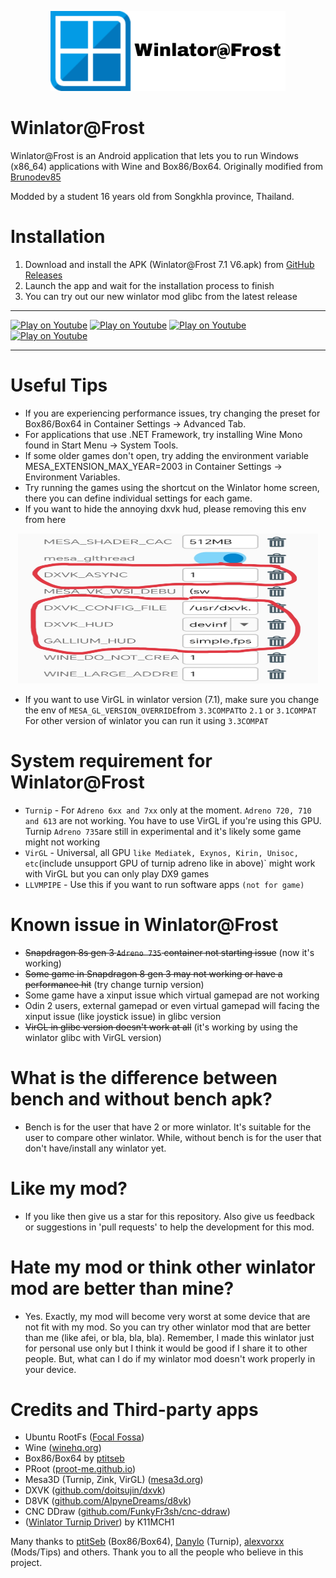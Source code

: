 <p align="center">
	<img src="logo.png" width="376" height="128" alt="Winlator-Frost Logo" />  
</p>

# Winlator@Frost

Winlator@Frost is an Android application that lets you to run Windows (x86_64) applications with Wine and Box86/Box64. Originally modified from [Brunodev85](https://github.com/brunodev85/Winlator)

Modded by a student 16 years old from Songkhla province, Thailand.

# Installation

1. Download and install the APK (Winlator@Frost 7.1 V6.apk) from [GitHub Releases](https://github.com/MrPhryaNikFrosty/Winlator-Frost/releases)
2. Launch the app and wait for the installation process to finish
3. You can try out our new winlator mod glibc from the latest release

----

[![Play on Youtube](https://img.youtube.com/vi/8PKhmT7B3Xo/1.jpg)](https://www.youtube.com/watch?v=8PKhmT7B3Xo)
[![Play on Youtube](https://img.youtube.com/vi/9E4wnKf2OsI/2.jpg)](https://www.youtube.com/watch?v=9E4wnKf2OsI)
[![Play on Youtube](https://img.youtube.com/vi/czEn4uT3Ja8/2.jpg)](https://www.youtube.com/watch?v=czEn4uT3Ja8)
[![Play on Youtube](https://img.youtube.com/vi/eD36nxfT_Z0/2.jpg)](https://www.youtube.com/watch?v=eD36nxfT_Z0)

----

# Useful Tips

- If you are experiencing performance issues, try changing the preset for Box86/Box64 in Container Settings -> Advanced Tab.
- For applications that use .NET Framework, try installing Wine Mono found in Start Menu -> System Tools.
- If some older games don't open, try adding the environment variable MESA_EXTENSION_MAX_YEAR=2003 in Container Settings -> Environment Variables.
- Try running the games using the shortcut on the Winlator home screen, there you can define individual settings for each game.
- If you want to hide the annoying dxvk hud, please removing this env from here
<p align="center">
	<img src="hide_dxvk_hud.png" width="480" height="240" alt="Winlator-Frost Hide DXVK HUD" />  
</p>

- If you want to use VirGL in winlator version (7.1), make sure you change the env of `MESA_GL_VERSION_OVERRIDE`from `3.3COMPAT`to `2.1` or `3.1COMPAT`
For other version of winlator you can run it using `3.3COMPAT`

# System requirement for Winlator@Frost
- `Turnip` - For `Adreno 6xx and 7xx` only at the moment. `Adreno 720, 710 and 613` are not working. You have to use VirGL if you're using this GPU. Turnip `Adreno 735`are still in experimental and it's likely some game might not working
- `VirGL` - Universal, all GPU `like Mediatek, Exynos, Kirin, Unisoc, etc`(include unsupport GPU of turnip adreno like in above)` might work with VirGL but you can only play DX9 games
- `LLVMPIPE` - Use this if you want to run software apps `(not for game)`

# Known issue in Winlator@Frost
- ~~Snapdragon 8s gen 3 `Adreno​ 735` container not starting issue~~ (now it's working)
- ~~Some game in Snapdragon 8 gen 3 may not working or have a performance hit~~ (try change turnip version)
- Some game have a xinput issue which virtual gamepad are not working
- Odin 2 users, external gamepad or even virtual gamepad will facing the xinput issue (like joystick issue) in glibc version
- ~~VirGL in glibc version doesn't work at all~~ (it's working by using the winlator glibc with VirGL version)

# What is the difference between bench and without bench apk? 
- Bench is for the user that have 2 or more winlator. It's suitable for the user to compare other winlator. While, without bench is for the user that don't have/install any winlator yet.

# Like my mod? 
- If you like then give us a star for this repository. Also give us feedback or suggestions in 'pull requests' to help the development for this mod.

# Hate my mod or think other winlator mod are better than mine?
- Yes. Exactly, my mod will become very worst at some device that are not fit with my mod. So you can try other winlator mod that are better than me (like afei, or bla, bla, bla). Remember, I made this winlator just for personal use only but I think it would be good if I share it to other people. But, what can I do if my winlator mod doesn't work properly in your device.

# Credits and Third-party apps
- Ubuntu RootFs ([Focal Fossa](https://releases.ubuntu.com/focal))
- Wine ([winehq.org](https://www.winehq.org/))
- Box86/Box64 by [ptitseb](https://github.com/ptitSeb)
- PRoot ([proot-me.github.io](https://proot-me.github.io))
- Mesa3D (Turnip, Zink, VirGL) ([mesa3d.org](https://www.mesa3d.org))
- DXVK ([github.com/doitsujin/dxvk](https://github.com/doitsujin/dxvk))
- D8VK ([github.com/AlpyneDreams/d8vk](https://github.com/AlpyneDreams/d8vk))
- CNC DDraw ([github.com/FunkyFr3sh/cnc-ddraw](https://github.com/FunkyFr3sh/cnc-ddraw))
- ([Winlator Turnip Driver](https://github.com/K11MCH1/WinlatorTurnipDrivers))​ by K11MCH1

Many thanks to [ptitSeb](https://github.com/ptitSeb) (Box86/Box64), [Danylo](https://blogs.igalia.com/dpiliaiev/tags/mesa/) (Turnip), [alexvorxx](https://github.com/alexvorxx) 
(Mods/Tips) and others.
Thank you to all the people who believe in this project.
